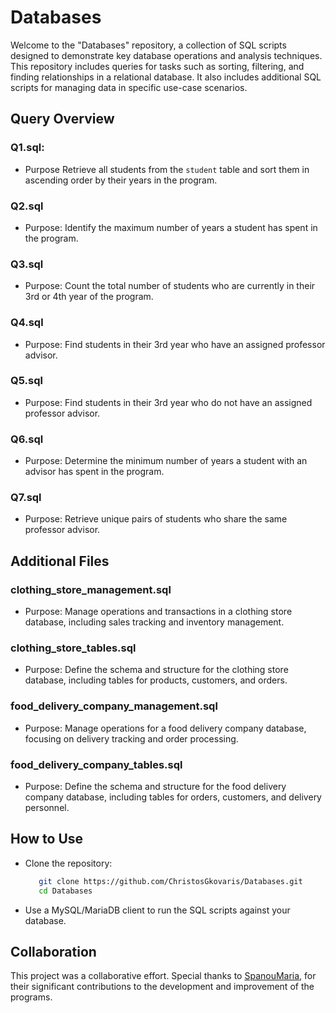 # Databases

Welcome to the "Databases" repository, a collection of SQL scripts designed to demonstrate key database operations and analysis techniques.
This repository includes queries for tasks such as sorting, filtering, and finding relationships in a relational database. It also includes
additional SQL scripts for managing data in specific use-case scenarios.


## Query Overview
### Q1.sql: 
- Purpose Retrieve all students from the `student` table and sort them in ascending order by their years in the program.

### Q2.sql
- Purpose: Identify the maximum number of years a student has spent in the program.

### Q3.sql
- Purpose: Count the total number of students who are currently in their 3rd or 4th year of the program.

### Q4.sql
- Purpose: Find students in their 3rd year who have an assigned professor advisor.

### Q5.sql
- Purpose: Find students in their 3rd year who do not have an assigned professor advisor.

### Q6.sql
- Purpose: Determine the minimum number of years a student with an advisor has spent in the program.

### Q7.sql
- Purpose: Retrieve unique pairs of students who share the same professor advisor.


## Additional Files
### clothing_store_management.sql
- Purpose: Manage operations and transactions in a clothing store database, including sales tracking and inventory management.

### clothing_store_tables.sql
- Purpose: Define the schema and structure for the clothing store database, including tables for products, customers, and orders.

### food_delivery_company_management.sql
- Purpose: Manage operations for a food delivery company database, focusing on delivery tracking and order processing.

### food_delivery_company_tables.sql
- Purpose: Define the schema and structure for the food delivery company database, including tables for orders, customers, and delivery personnel.


## How to Use
- Clone the repository:
  ```bash
     git clone https://github.com/ChristosGkovaris/Databases.git
     cd Databases
- Use a MySQL/MariaDB client to run the SQL scripts against your database.


## Collaboration
This project was a collaborative effort. Special thanks to [SpanouMaria](https://github.com/SpanouMaria), for their significant contributions to the development and improvement of the programs.
